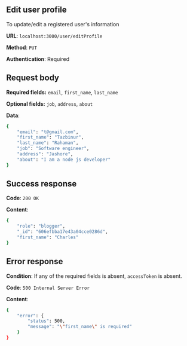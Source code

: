 ## Edit user profile
To update/edit a registered user's information

**URL**: `localhost:3000/user/editProfile`

**Method**: `PUT`

**Authentication**: Required

## Request body

**Required fields:** `email`, `first_name`, `last_name`

**Optional fields:** `job`, `address`, `about`

**Data**:
```bash
{
    "email": "t@gmail.com",
    "first_name": "Tazbinur",
    "last_name": "Rahaman",
    "job": "Software engineer",
    "address": "Jashore",
    "about": "I am a node js developer"
}
```

## Success response
**Code**: `200 OK`

**Content**:
```bash
{
    "role": "blogger",
    "_id": "606efbba17e43a04cce0286d",
    "first_name": "Charles"
}
```

## Error response
**Condition**: If any of the required fields is absent, `accessToken` is absent.

**Code**: `500 Internal Server Error`

**Content**:
```bash
{
    "error": {
        "status": 500,
        "message": "\"first_name\" is required"
    }
}
```